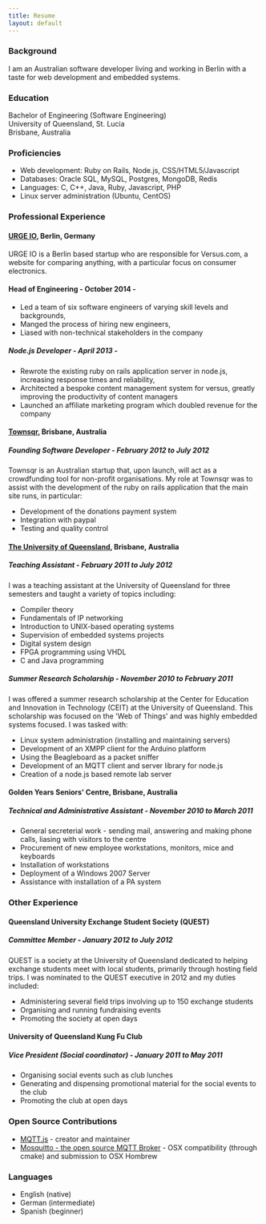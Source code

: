```yaml
---
title: Resume
layout: default
---
```


### Background

I am an Australian software developer living and working in
Berlin with a taste for web development and embedded systems.

### Education

Bachelor of Engineering (Software Engineering)  
University of Queensland, St. Lucia  
Brisbane, Australia  

### Proficiencies

* Web development: Ruby on Rails, Node.js, CSS/HTML5/Javascript
* Databases: Oracle SQL, MySQL, Postgres, MongoDB, Redis
* Languages: C, C++, Java, Ruby, Javascript, PHP
* Linux server administration (Ubuntu, CentOS)

### Professional Experience

#### [URGE IO](http://versus.com), Berlin, Germany

URGE IO is a Berlin based startup who are responsible for Versus.com,
a website for comparing anything, with a particular focus on consumer
electronics.

#### Head of Engineering - October 2014 -

* Led a team of six software engineers of varying skill levels and backgrounds,
* Manged the process of hiring new engineers,
* Liased with non-technical stakeholders in the company

##### Node.js Developer - April 2013 -

* Rewrote the existing ruby on rails application server in node.js, increasing response times and reliability,
* Architected a bespoke content management system for versus, greatly improving the productivity of content managers
* Launched an affiliate marketing program which doubled revenue for the company

#### [Townsqr](http://townsqr.com.au), Brisbane, Australia

##### Founding Software Developer - February 2012 to July 2012

Townsqr is an Australian startup that, upon launch, will act
as a crowdfunding tool for non-profit organisations. My role
at Townsqr was to assist with the development of the ruby on rails
application that the main site runs, in particular:

* Development of the donations payment system
* Integration with paypal
* Testing and quality control

#### [The University of Queensland](http://uq.edu.au), Brisbane, Australia

##### Teaching Assistant - February 2011 to July 2012

I was a teaching assistant at the University of Queensland for
three semesters and taught a variety of topics including:

* Compiler theory
* Fundamentals of IP networking
* Introduction to UNIX-based operating systems
* Supervision of embedded systems projects
* Digital system design
* FPGA programming using VHDL
* C and Java programming

##### Summer Research Scholarship - November 2010 to February 2011

I was offered a summer research scholarship at the Center for Education 
and Innovation in Technology (CEIT) at the University of Queensland. 
This scholarship was focused on the 'Web of Things' and was highly
embedded systems focused. I was tasked with:

* Linux system administration (installing and maintaining servers)
* Development of an XMPP client for the Arduino platform
* Using the Beagleboard as a packet sniffer
* Development of an MQTT client and server library for node.js
* Creation of a node.js based remote lab server

#### Golden Years Seniors' Centre, Brisbane, Australia

##### Technical and Administrative Assistant - November 2010 to March 2011

* General secreterial work - sending mail, answering and making 
phone calls, liasing with visitors to the centre
* Procurement of new employee workstations, monitors, mice and keyboards
* Installation of workstations
* Deployment of a Windows 2007 Server
* Assistance with installation of a PA system

### Other Experience

#### Queensland University Exchange Student Society (QUEST)

##### Committee Member - January 2012 to July 2012

QUEST is a society at the University of Queensland dedicated to helping exchange students meet with local students, primarily through hosting field trips. I was nominated to the QUEST executive in 2012 and my duties included:

* Administering several field trips involving up to 150 exchange students
* Organising and running fundraising events
* Promoting the society at open days

#### University of Queensland Kung Fu Club

##### Vice President (Social coordinator) - January 2011 to May 2011

* Organising social events such as club lunches
* Generating and dispensing promotional material for the social events to the club
* Promoting the club at open days

### Open Source Contributions

* [MQTT.js](http://github.com/adamvr/MQTT.js) - creator and maintainer
* [Mosquitto - the open source MQTT Broker](http://mosquitto.org) - OSX compatibility (through cmake) and submission to OSX Hombrew

### Languages

* English (native)
* German (intermediate)
* Spanish (beginner)

